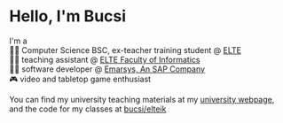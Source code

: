 # Hello, I'm Bucsi
I'm a  
🧑‍🎓 Computer Science BSC, ex-teacher training student @ [ELTE](https://elte.hu)  
🧑‍🏫 teaching assistant @ [ELTE Faculty of Informatics](https://inf.elte.hu)  
🧑‍💻 software developer @ [Emarsys, An SAP Company](https://emarsys.com)  
🎮 video and tabletop game enthusiast

You can find my university teaching materials at my [university webpage](https://bucsi.web.elte.hu), and the code for my classes at [bucsi/elteik](https://github.com/bucsi/elteik)
<!--
**bucsi/bucsi** is a ✨ _special_ ✨ repository because its `README.md` (this file) appears on your GitHub profile.

Here are some ideas to get you started:

- 🔭 I’m currently working on ...
- 🌱 I’m currently learning ...
- 👯 I’m looking to collaborate on ...
- 🤔 I’m looking for help with ...
- 💬 Ask me about ...
- 📫 How to reach me: ...
- 😄 Pronouns: ...
- ⚡ Fun fact: ...
-->
